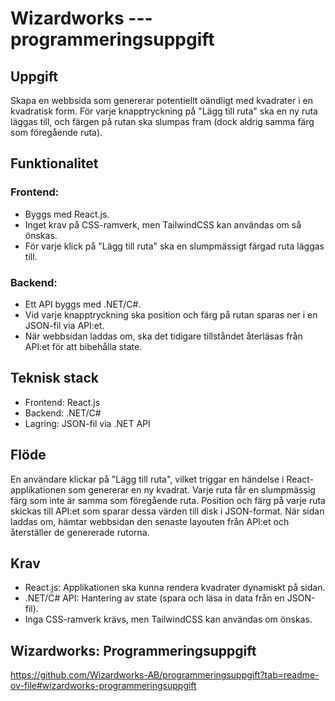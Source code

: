 # Wizardworks --- programmeringsuppgift

## Uppgift
Skapa en webbsida som genererar potentiellt oändligt med kvadrater i en kvadratisk form. För varje knapptryckning på "Lägg till ruta" ska en ny ruta läggas till, och färgen på rutan ska slumpas fram (dock aldrig samma färg som föregående ruta).

## Funktionalitet

### Frontend:

- Byggs med React.js.
- Inget krav på CSS-ramverk, men TailwindCSS kan användas om så önskas.
- För varje klick på "Lägg till ruta" ska en slumpmässigt färgad ruta läggas till.

### Backend:

- Ett API byggs med .NET/C#.
- Vid varje knapptryckning ska position och färg på rutan sparas ner i en JSON-fil via API:et.
- När webbsidan laddas om, ska det tidigare tillståndet återläsas från API:et för att bibehålla state.

## Teknisk stack
- Frontend: React.js
- Backend: .NET/C#
- Lagring: JSON-fil via .NET API

## Flöde
En användare klickar på "Lägg till ruta", vilket triggar en händelse i React-applikationen som genererar en ny kvadrat.
Varje ruta får en slumpmässig färg som inte är samma som föregående ruta.
Position och färg på varje ruta skickas till API:et som sparar dessa värden till disk i JSON-format.
När sidan laddas om, hämtar webbsidan den senaste layouten från API:et och återställer de genererade rutorna.

## Krav
- React.js: Applikationen ska kunna rendera kvadrater dynamiskt på sidan.
- .NET/C# API: Hantering av state (spara och läsa in data från en JSON-fil).
- Inga CSS-ramverk krävs, men TailwindCSS kan användas om önskas.

## Wizardworks: Programmeringsuppgift
https://github.com/Wizardworks-AB/programmeringsuppgift?tab=readme-ov-file#wizardworks-programmeringsuppgift

